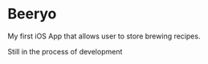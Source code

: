 # Beeryo

My first iOS App that allows user to store brewing recipes.

Still in the process of development
